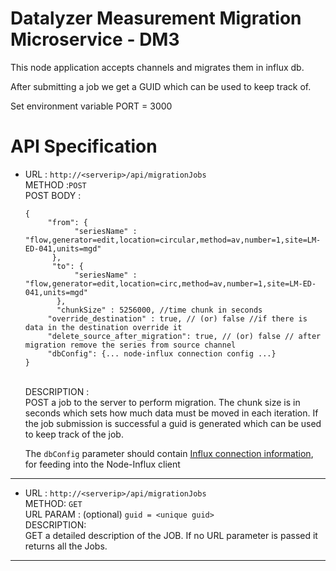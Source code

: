 # Datalyzer Measurement Migration Microservice - DM3

This node application accepts channels and migrates them in influx db.

After submitting a job we get a GUID which can be used to keep track of.

Set environment variable PORT = 3000

# API Specification
* URL : `http://<serverip>/api/migrationJobs` <br />
  METHOD :`POST` <br />
  POST BODY : <br />
  ```
  {
	   "from": {
		     "seriesName" : "flow,generator=edit,location=circular,method=av,number=1,site=LM-ED-041,units=mgd"
	    },
	    "to": {
		     "seriesName" : "flow,generator=edit,location=circ,method=av,number=1,site=LM-ED-041,units=mgd"
	     },
	     "chunkSize" : 5256000, //time chunk in seconds
       "override_destination" : true, // (or) false //if there is data in the destination override it
       "delete_source_after_migration": true, // (or) false // after migration remove the series from source channel
       "dbConfig": {... node-influx connection config ...}
  }
  ```
  <br />
  DESCRIPTION : <br />
    POST a job to the server to perform migration. The chunk size is in seconds which sets how much data must be moved in each iteration. If the job submission is successful a guid is generated which can be used to keep track of the job.

    The `dbConfig` parameter should contain [Influx connection information](https://node-influx.github.io/typedef/index.html#static-typedef-ISingleHostConfig), for feeding into the Node-Influx client

<hr />

* URL : `http://<serverip>/api/migrationJobs` <br />
  METHOD: `GET` <br />
  URL PARAM : (optional) `guid = <unique guid>` <br />
  DESCRIPTION: <br />
    GET a detailed description of the JOB. If no URL parameter is passed it returns all the Jobs.

<hr />
